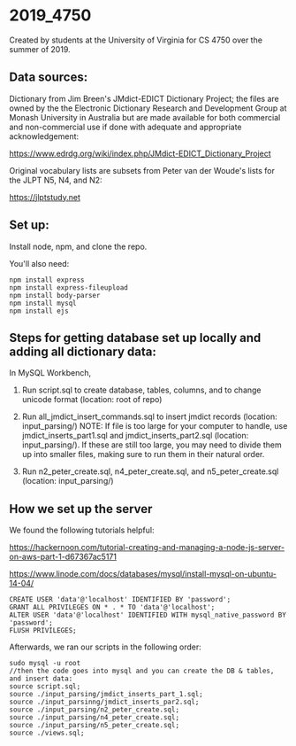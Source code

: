 # 2019_4750
Created by students at the University of Virginia for CS 4750 over the summer of 2019.

## Data sources:

Dictionary from Jim Breen's JMdict-EDICT Dictionary Project; the files are owned by the the Electronic Dictionary Research and Development Group at Monash University in Australia but are made available for both commercial and non-commercial use if done with adequate and appropriate acknowledgement:

https://www.edrdg.org/wiki/index.php/JMdict-EDICT_Dictionary_Project

Original vocabulary lists are subsets from Peter van der Woude's lists for the JLPT N5, N4, and N2:

https://jlptstudy.net

## Set up:

Install node, npm, and clone the repo.

You'll also need:
```
npm install express
npm install express-fileupload
npm install body-parser
npm install mysql
npm install ejs
```

## Steps for getting database set up locally and adding all dictionary data:

In MySQL Workbench, 

1) Run script.sql to create database, tables, columns, and to change unicode format
	(location: root of repo)

2) Run all_jmdict_insert_commands.sql to insert jmdict records
	(location: input_parsing/)
	NOTE: If file is too large for your computer to handle, use jmdict_inserts_part1.sql and jmdict_inserts_part2.sql (location: input_parsing/). If these are still too large, you may need to divide them up into smaller files, making sure to run them in their natural order.

3) Run n2_peter_create.sql, n4_peter_create.sql, and n5_peter_create.sql 
	(location: input_parsing/)

## How we set up the server
We found the following tutorials helpful:

https://hackernoon.com/tutorial-creating-and-managing-a-node-js-server-on-aws-part-1-d67367ac5171

https://www.linode.com/docs/databases/mysql/install-mysql-on-ubuntu-14-04/

```
CREATE USER 'data'@'localhost' IDENTIFIED BY 'password';
GRANT ALL PRIVILEGES ON * . * TO 'data'@'localhost';
ALTER USER 'data'@'localhost' IDENTIFIED WITH mysql_native_password BY 'password';
FLUSH PRIVILEGES; 

```

Afterwards, we ran our scripts in the following order:

```
sudo mysql -u root
//then the code goes into mysql and you can create the DB & tables, and insert data:
source script.sql;
source ./input_parsing/jmdict_inserts_part_1.sql;
source ./input_parsinng/jmdict_inserts_par2.sql;
source ./input_parsing/n2_peter_create.sql;
source ./input_parsing/n4_peter_create.sql;
source ./input_parsing/n5_peter_create.sql;
source ./views.sql;

```
